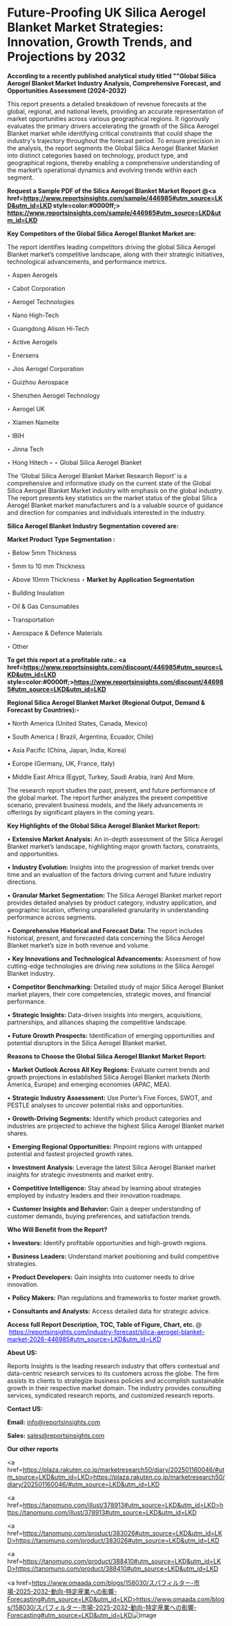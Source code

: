 # Future-Proofing UK Silica Aerogel Blanket Market Strategies: Innovation, Growth Trends, and Projections by 2032

<strong>According to a recently published analytical study titled ""Global Silica Aerogel Blanket Market Industry Analysis, Comprehensive Forecast, and Opportunities Assessment (2024–2032)</strong>

This report presents a detailed breakdown of revenue forecasts at the global, regional, and national levels, providing an accurate representation of market opportunities across various geographical regions. It rigorously evaluates the primary drivers accelerating the growth of the Silica Aerogel Blanket market while identifying critical constraints that could shape the industry's trajectory throughout the forecast period. To ensure precision in the analysis, the report segments the Global Silica Aerogel Blanket Market into distinct categories based on technology, product type, and geographical regions, thereby enabling a comprehensive understanding of the market’s operational dynamics and evolving trends within each segment.

<strong>Request a Sample PDF of the Silica Aerogel Blanket Market Report </strong><strong>@<a href=https://www.reportsinsights.com/sample/446985#utm_source=LKD&utm_id=LKD style=color:#0000ff;> https://www.reportsinsights.com/sample/446985#utm_source=LKD&utm_id=LKD</a></strong></font>

<strong>Key Competitors of the Global Silica Aerogel Blanket Market are:</strong>

The report identifies leading competitors driving the global Silica Aerogel Blanket market’s competitive landscape, along with their strategic initiatives, technological advancements, and performance metrics.

‣ Aspen Aerogels

‣ Cabot Corporation

‣ Aerogel Technologies

‣ Nano High-Tech

‣ Guangdong Alison Hi-Tech

‣ Active Aerogels

‣ Enersens

‣ Jios Aerogel Corporation

‣ Guizhou Aerospace

‣ Shenzhen Aerogel Technology

‣ Aerogel UK

‣ Xiamen Nameite

‣ IBIH

‣ Jinna Tech

‣ Hong Hitech
‣ 
‣ Global Silica Aerogel Blanket

The ‘Global Silica Aerogel Blanket Market Research Report’ is a comprehensive and informative study on the current state of the Global Silica Aerogel Blanket Market industry with emphasis on the global industry. The report presents key statistics on the market status of the global Silica Aerogel Blanket market manufacturers and is a valuable source of guidance and direction for companies and individuals interested in the industry.

<strong>Silica Aerogel Blanket Industry Segmentation covered are:</strong>

<strong>Market Product Type Segmentation :</strong>

‣ Below 5mm Thickness

‣ 5mm to 10 mm Thickness

‣ Above 10mm Thickness
‣ 
<strong>Market by Application Segmentation</strong>

‣ Building Insulation

‣ Oil & Gas Consumables

‣ Transportation

‣ Aerospace & Defence Materials

‣ Other

<strong>To get this report at a profitable rate.: <a href=https://www.reportsinsights.com/discount/446985#utm_source=LKD&utm_id=LKD style=color:#0000ff;>https://www.reportsinsights.com/discount/446985#utm_source=LKD&utm_id=LKD</a></strong></font>

<strong>Regional Silica Aerogel Blanket Market (Regional Output, Demand &amp; Forecast by Countries):-</strong>

• North America (United States, Canada, Mexico)

• South America ( Brazil, Argentina, Ecuador, Chile)

• Asia Pacific (China, Japan, India, Korea)

• Europe (Germany, UK, France, Italy)

• Middle East Africa (Egypt, Turkey, Saudi Arabia, Iran) And More.

The research report studies the past, present, and future performance of the global market. The report further analyzes the present competitive scenario, prevalent business models, and the likely advancements in offerings by significant players in the coming years.

<strong>Key Highlights of the Global Silica Aerogel Blanket Market Report:</strong>

• <strong>Extensive Market Analysis:</strong> An in-depth assessment of the Silica Aerogel Blanket market’s landscape, highlighting major growth factors, constraints, and opportunities.

• <strong>Industry Evolution:</strong> Insights into the progression of market trends over time and an evaluation of the factors driving current and future industry directions.

• <strong>Granular Market Segmentation:</strong> The Silica Aerogel Blanket market report provides detailed analyses by product category, industry application, and geographic location, offering unparalleled granularity in understanding performance across segments.

• <strong>Comprehensive Historical and Forecast Data:</strong> The report includes historical, present, and forecasted data concerning the Silica Aerogel Blanket market’s size in both revenue and volume.

• <strong>Key Innovations and Technological Advancements:</strong> Assessment of how cutting-edge technologies are driving new solutions in the Silica Aerogel Blanket industry.

• <strong>Competitor Benchmarking:</strong> Detailed study of major Silica Aerogel Blanket market players, their core competencies, strategic moves, and financial performance.

• <strong>Strategic Insights:</strong> Data-driven insights into mergers, acquisitions, partnerships, and alliances shaping the competitive landscape.

• <strong>Future Growth Prospects:</strong> Identification of emerging opportunities and potential disruptors in the Silica Aerogel Blanket market.

<strong>Reasons to Choose the Global Silica Aerogel Blanket Market Report:</strong>

• <strong>Market Outlook Across All Key Regions:</strong> Evaluate current trends and growth projections in established Silica Aerogel Blanket markets (North America, Europe) and emerging economies (APAC, MEA).

• <strong>Strategic Industry Assessment:</strong> Use Porter’s Five Forces, SWOT, and PESTLE analyses to uncover potential risks and opportunities.

• <strong>Growth-Driving Segments:</strong> Identify which product categories and industries are projected to achieve the highest Silica Aerogel Blanket market shares.

• <strong>Emerging Regional Opportunities:</strong> Pinpoint regions with untapped potential and fastest projected growth rates.

• <strong>Investment Analysis:</strong> Leverage the latest Silica Aerogel Blanket market insights for strategic investments and market entry.

• <strong>Competitive Intelligence:</strong> Stay ahead by learning about strategies employed by industry leaders and their innovation roadmaps.

• <strong>Customer Insights and Behavior:</strong> Gain a deeper understanding of customer demands, buying preferences, and satisfaction trends.

<strong>Who Will Benefit from the Report?</strong>

• <strong>Investors:</strong> Identify profitable opportunities and high-growth regions.

• <strong>Business Leaders:</strong> Understand market positioning and build competitive strategies.

• <strong>Product Developers:</strong> Gain insights into customer needs to drive innovation.

• <strong>Policy Makers:</strong> Plan regulations and frameworks to foster market growth.

• <strong>Consultants and Analysts:</strong> Access detailed data for strategic advice.
</ul>
<strong>Access full Report Description, TOC, Table of Figure, Chart, etc. </strong>@  <a href=https://reportsinsights.com/industry-forecast/silica-aerogel-blanket-market-2026-446985#utm_source=LKD&utm_id=LKD style=color:#0000ff;>https://reportsinsights.com/industry-forecast/silica-aerogel-blanket-market-2026-446985#utm_source=LKD&utm_id=LKD</a></font>

<strong><strong>About US</strong>:</strong>

Reports Insights is the leading research industry that offers contextual and data-centric research services to its customers across the globe. The firm assists its clients to strategize business policies and accomplish sustainable growth in their respective market domain. The industry provides consulting services, syndicated research reports, and customized research reports.

<strong>Contact US:</strong>

<p class=""""><b>Email:</b> <a href=mailto:info@reportsinsights.com>info@reportsinsights.com</a></p>
<p class=""""><b>Sales:</b> <a href=mailto:sales@reportsinsights.com>sales@reportsinsights.com</a></p>

<strong>Our other reports</strong>

<a href=https://plaza.rakuten.co.jp/marketresearch50/diary/202501160046/#utm_source=LKD&utm_id=LKD>https://plaza.rakuten.co.jp/marketresearch50/diary/202501160046/#utm_source=LKD&utm_id=LKD</a>

<a href=https://tanomuno.com/illust/378913#utm_source=LKD&utm_id=LKD>https://tanomuno.com/illust/378913#utm_source=LKD&utm_id=LKD</a>

<a href=https://tanomuno.com/product/383026#utm_source=LKD&utm_id=LKD>https://tanomuno.com/product/383026#utm_source=LKD&utm_id=LKD</a>

<a href=https://tanomuno.com/product/388410#utm_source=LKD&utm_id=LKD>https://tanomuno.com/product/388410#utm_source=LKD&utm_id=LKD</a>

<a href=https://www.omaada.com/blogs/158030/スパフィルター-市場-2025-2032-動向-特定産業への影響-Forecasting#utm_source=LKD&utm_id=LKD>https://www.omaada.com/blogs/158030/スパフィルター-市場-2025-2032-動向-特定産業への影響-Forecasting#utm_source=LKD&utm_id=LKD</a>![image](https://github.com/user-attachments/assets/850fb79b-efd0-4ae3-9b28-6bf7e71961d8)

